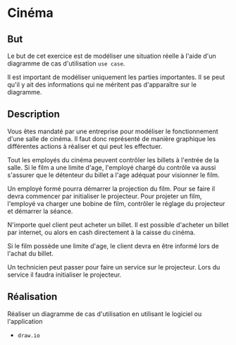 # Cinéma

## But

Le but de cet exercice est de modéliser une situation réelle à l'aide d'un diagramme de cas d'utilisation `use case`.

Il est important de modéliser uniquement les parties importantes. Il se peut qu'il y ait des informations qui ne méritent pas d'apparaître sur le diagramme.

## Description

Vous êtes mandaté par une entreprise pour modéliser le fonctionnement d'une salle de cinéma. Il faut donc représenté de manière graphique les différentes actions à réaliser et qui peut les effectuer.

Tout les employés du cinéma peuvent contrôler les billets à l'entrée de la salle. Si le film a une limite d'age, l'employé chargé du contrôle va aussi s'assurer que le détenteur du billet a l'age adéquat pour visionner le film.

Un employé formé pourra démarrer la projection du film. Pour se faire il devra commencer par initialiser le projecteur. Pour projeter un film, l'employé va charger une bobine de film, contrôler le réglage du projecteur et démarrer la séance.

N'importe quel client peut acheter un billet. Il est possible d'acheter un billet par internet, ou alors en cash directement à la caisse du cinéma.

Si le film possède une limite d'age, le client devra en être informé lors de l'achat du billet.

Un technicien peut passer pour faire un service sur le projecteur. Lors du service il faudra initialiser le projecteur.

## Réalisation

Réaliser un diagramme de cas d'utilisation en utilisant le logiciel ou l'application 
- `draw.io`